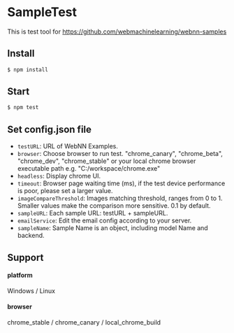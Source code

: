 # SampleTest
This is test tool for https://github.com/webmachinelearning/webnn-samples

## Install

```sh
$ npm install
```

## Start

```sh
$ npm test
```

## Set config.json file

* `testURL`: URL of WebNN Examples.
* `browser`: Choose browser to run test. "chrome_canary", "chrome_beta", "chrome_dev", "chrome_stable" or your local chrome browser executable path e.g. "C:/workspace/chrome.exe"
* `headless`: Display chrome UI.
* `timeout`: Browser page waiting time (ms), if the test device performance is poor, please set a larger value.
* `imageCompareThreshold`: Images matching threshold, ranges from 0 to 1. Smaller values make the comparison more sensitive. 0.1 by default.
* `sampleURL`: Each sample URL: testURL + sampleURL.
* `emailService`: Edit the email config according to your server.
* `sampleName`: Sample Name is an object, including model Name and backend.

## Support

#### platform

Windows / Linux

#### browser

chrome_stable / chrome_canary / local_chrome_build